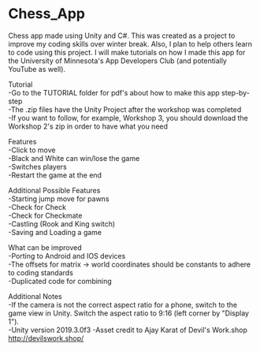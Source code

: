 # Chess_App
 Chess app made using Unity and C#.  This was created as a project to improve my coding skills over winter break.  Also, I plan to help others learn to code using this project.  I will make tutorials on how I made this app for the University of Minnesota's App Developers Club (and potentially YouTube as well).

 Tutorial  
 -Go to the TUTORIAL folder for pdf's about how to make this app step-by-step  
 -The .zip files have the Unity Project after the workshop was completed  
 -If you want to follow, for example, Workshop 3, you should download the Workshop 2's zip in order to have what you need   

 Features  
 -Click to move  
 -Black and White can win/lose the game  
 -Switches players  
 -Restart the game at the end  
 
 Additional Possible Features  
 -Starting jump move for pawns  
 -Check for Check  
 -Check for Checkmate  
 -Castling (Rook and King switch)  
 -Saving and Loading a game  
 
 What can be improved  
 -Porting to Android and IOS devices  
 -The offsets for matrix -> world coordinates should be constants to adhere to coding standards  
 -Duplicated code for combining 

 Additional Notes  
  -If the camera is not the correct aspect ratio for a phone, switch to the game view in Unity.  Switch the aspect ratio to 9:16 (left corner by "Display 1").  
  -Unity version 2019.3.0f3
  -Asset credit to Ajay Karat of Devil's Work.shop http://devilswork.shop/ 
